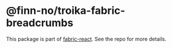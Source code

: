 # @finn-no/troika-fabric-breadcrumbs

This package is part of
[fabric-react](https://github.schibsted.io/finn/fabric-react). See the repo for
more details.
